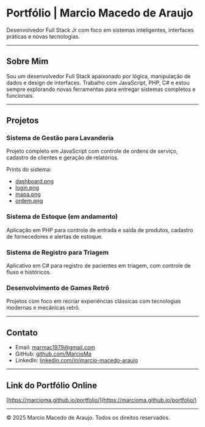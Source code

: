 # Portfólio | Marcio Macedo de Araujo

Desenvolvedor Full Stack Jr com foco em sistemas inteligentes, interfaces práticas e novas tecnologias.

---

## Sobre Mim

Sou um desenvolvedor Full Stack apaixonado por lógica, manipulação de dados e design de interfaces. Trabalho com JavaScript, PHP, C# e estou sempre explorando novas ferramentas para entregar sistemas completos e funcionais.

---

## Projetos

### Sistema de Gestão para Lavanderia
Projeto completo em JavaScript com controle de ordens de serviço, cadastro de clientes e geração de relatórios.

Prints do sistema:

- [dashboard.png](img/dashboard.png)
- [login.png](img/login.png)
- [mapa.png](img/mapa.png)
- [ordem.png](img/ordem.png)


### Sistema de Estoque (em andamento)
Aplicação em PHP para controle de entrada e saída de produtos, cadastro de fornecedores e alertas de estoque.

### Sistema de Registro para Triagem
Aplicativo em C# para registro de pacientes em triagem, com controle de fluxo e históricos.

### Desenvolvimento de Games Retrô
Projetos com foco em recriar experiências clássicas com tecnologias modernas e mecânicas retrô.

---

## Contato

- Email: [marmac1979@gmail.com](mailto:marmac1979@gmail.com)  
- GitHub: [github.com/MarcioMa](https://github.com/MarcioMa)  
- LinkedIn: [linkedin.com/in/marcio-macedo-araujo](https://www.linkedin.com/in/marcio-macedo-araujo-6b87a4189/)

---

## Link do Portfólio Online

[https://marcioma.github.io/portfolio/](https://marcioma.github.io/portfolio/)

---

&copy; 2025 Marcio Macedo de Araujo. Todos os direitos reservados.
